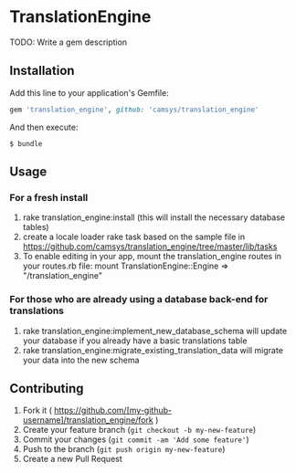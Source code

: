 # TranslationEngine

TODO: Write a gem description

## Installation

Add this line to your application's Gemfile:

```ruby
gem 'translation_engine', github: 'camsys/translation_engine'
```

And then execute:

    $ bundle

## Usage
### For a fresh install
1. rake translation_engine:install (this will install the necessary database tables)
1. create a locale loader rake task based on the sample file in https://github.com/camsys/translation_engine/tree/master/lib/tasks
1. To enable editing in your app, mount the translation_engine routes in your routes.rb file: mount TranslationEngine::Engine => "/translation_engine"
### For those who are already using a database back-end for translations
1. rake translation_engine:implement_new_database_schema will update your database if you already have a basic translations table
1. rake translation_engine:migrate_existing_translation_data will migrate your data into the new schema

## Contributing

1. Fork it ( https://github.com/[my-github-username]/translation_engine/fork )
2. Create your feature branch (`git checkout -b my-new-feature`)
3. Commit your changes (`git commit -am 'Add some feature'`)
4. Push to the branch (`git push origin my-new-feature`)
5. Create a new Pull Request